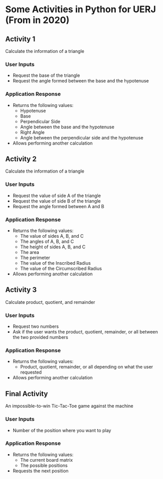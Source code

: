 # Some Activities in Python for UERJ (From in 2020)

## Activity 1
Calculate the information of a triangle

### User Inputs
* Request the base of the triangle
* Request the angle formed between the base and the hypotenuse

### Application Response
* Returns the following values:
    * Hypotenuse
    * Base
    * Perpendicular Side
    * Angle between the base and the hypotenuse
    * Right Angle
    * Angle between the perpendicular side and the hypotenuse
* Allows performing another calculation

## Activity 2
Calculate the information of a triangle

### User Inputs
* Request the value of side A of the triangle
* Request the value of side B of the triangle
* Request the angle formed between A and B
### Application Response
* Returns the following values:
    * The value of sides A, B, and C
    * The angles of A, B, and C
    * The height of sides A, B, and C
    * The area
    * The perimeter
    * The value of the Inscribed Radius
    * The value of the Circumscribed Radius
* Allows performing another calculation

## Activity 3
Calculate product, quotient, and remainder

### User Inputs
* Request two numbers
* Ask if the user wants the product, quotient, remainder, or all between the two provided numbers

### Application Response
* Returns the following values:
    * Product, quotient, remainder, or all depending on what the user requested
* Allows performing another calculation

## Final Activity
An impossible-to-win Tic-Tac-Toe game against the machine

### User Inputs
* Number of the position where you want to play

### Application Response
* Returns the following values:
    * The current board matrix
    * The possible positions
* Requests the next position
